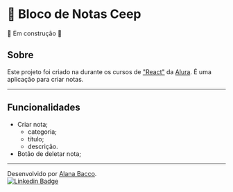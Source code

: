 # 📃 Bloco de Notas Ceep

🚧 Em construção 🚧

## Sobre

Este projeto foi criado na durante os cursos de ["React"](https://cursos.alura.com.br/formacao-react-js) da [Alura](https://www.alura.com.br/). É uma aplicação para criar notas.

---

## Funcionalidades

- Criar nota;
    - categoria;
    - título;
    - descrição.
- Botão de deletar nota;

---

Desenvolvido por [Alana Bacco](https://github.com/alanabacco). <br />
[![Linkedin Badge](https://img.shields.io/badge/-Linkedin-blue?style=flat-square&logo=Linkedin&logoColor=white&link=https://www.linkedin.com/in/alana-bacco/)](https://www.linkedin.com/in/alana-bacco/)